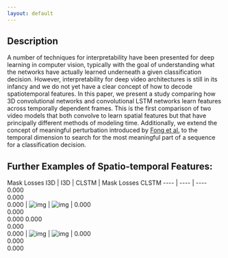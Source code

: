 ```yaml
---
layout: default
---
```


## Description
A number of techniques for interpretability have been presented for deep learning in computer vision, typically with the goal of understanding what the networks have actually learned underneath a given classification decision. However, interpretability for deep video architectures is still in its infancy and we do not yet have a clear concept of how to decode spatiotemporal features. In this paper, we present a study comparing how 3D convolutional networks and convolutional LSTM networks learn features across temporally dependent frames. This is the first comparison of two video models that both convolve to learn spatial features but that have principally different methods of modeling time. Additionally, we extend the concept of meaningful perturbation introduced by <a href="http://openaccess.thecvf.com/content_ICCV_2017/papers/Fong_Interpretable_Explanations_of_ICCV_2017_paper.pdf">Fong et al.</a> to the temporal dimension to search for the most meaningful part of a sequence for a classification decision.

## Further Examples of Spatio-temporal Features:

Mask Losses I3D | I3D | CLSTM | Mask Losses CLSTM
---- | ---- | ----
0.000<br /> 0.000 <br />0.000 | ![img](../gifs/appendixclips/45/85790/i3d/i3d.gif) | ![img](../gifs/appendixclips/45/85790/clstm/clstm.gif) | 0.000<br /> 0.000 <br />0.000
0.000<br /> 0.000 <br />0.000 | ![img](../gifs/appendixclips/45/96257/i3d/i3d.gif) | ![img](../gifs/appendixclips/45/96257/clstm/clstm.gif) | 0.000<br /> 0.000 <br />0.000

